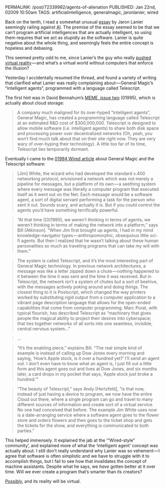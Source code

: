 PERMALINK: /post/72339982/agents-of-alienation
PUBLISHED: Jan 22nd, 02009 10:50am
TAGS: artificialintelligence, generalmagic, jaronlanier, wired

Back on the tenth, I read a somewhat unusual [essay][aoa] by
<span class='person'>Jaron Lanier</span> seemingly railing against
<abbr class='smallcaps' title='Artificial Intelligence'>AI</abbr>.
The premise of the essay seemed to be that we can’t program artificial
intelligences that are actually intelligent, so using them requires that we act
as stupidly as the software. Lanier is quite negative about the whole thing,
and seemingly feels the entire concept is hopeless and debasing.

 [aoa]: http://jaronlanier.com/agentalien.html "‘Agents of Alienation’, 01995"

This seemed pretty odd to me, since Lanier’s the guy who really
[pushed virtual reality][jli] — and what’s a virtual world without computers
that enforce the illusion?

 [jli]: http://web.archive.org/web/20010520132549/http://www.advanced.org/jaron/vrint.html "‘A Portrait of the Young Visionary’, 01998"

Yesterday I accidentally resumed the thread, and found a variety of writing
that clarified what Lanier was really complaining
about — <span class='company'>General Magic</span>’s “intelligent agents”,
programmed with a language called Telescript.

The first hint was in <span class='person'>David Bennahum</span>’s
[MEME, issue two][meme102] (01995), which is actually about cloud storage:

 [meme102]: http://memex.org/meme1-02.html

> A company much maligned for its over-hyped “intelligent agents”,
> General Magic, has created a programming
> language called Telescript at an estimated <abbr class='smallcaps'>R&D</abbr>
> cost of $300,000,000. Telescript is designed to allow mobile software
> (<abbr lang='lat'>i.e.</abbr> intelligent agents) to share both disk space
> and processing power over decentralized networks (Oh, yeah, you won’t find
> much talk about that on their site right now. They are very wary of
> over-hyping their technology). A little too far of its time, Telescript lies
> temporarily dormant.

Eventually I came to the [01994 <span class='magazine'>Wired</span> article][w]
about General Magic and the Telescript software:

 [w]: http://www.wired.com/wired/archive/2.04/general.magic_pr.html "‘Bill and Andy’s Excellent Adventure Ⅱ’"

> <span class='person'>[Jim] White</span>, the wizard who had developed the
> standard x.400 networking protocol, envisioned a network which was not merely
> a pipeline for messages, but a platform of its own — a seething system where
> every message was literally a computer program that executed itself as it
> went out on the Net. Each message would be a software agent, a sort of
> digital servant performing a task for the person who sent it out. Sounds
> scary, and actually it is. But if you could control the agents you’d have
> something terrifically powerful.

> “At that time ([0]1990), we weren’t thinking in terms of agents, we weren’t
> thinking in terms of making the network into a platform,” says
> <span class='person'>Bill [Atkinson]</span>. “When Jim first brought up
> agents, I had in my mind knowledge-navigator types — anthropomorphic,
> obsequious little sci-fi agents. But then I realized that he wasn’t talking
> about these human personalities so much as traveling programs that can take
> my will with them.”

> The system is called Telescript, and it’s the most interesting part of
> General Magic technology. In previous network
> architectures, a message was like a letter zipped down a chute — nothing
> happened to it between the time it was sent and the time it was received. But
> in Telescript, the network isn’t a system of chutes but a sort of beehive,
> with the messages actively poking around and doing things. The closest thing
> to it is Postscript, which changed the way printers worked by substituting
> rigid output from a computer application to a vibrant page description
> language that allows for the open-ended capabilities that come from computer
> programming. <span class='person'>Marc Porat</span>, with typical flourish,
> has described Telescript as “machinery that gives people the magical ability
> to project their desires into cyberspace; that ties together networks of all
> sorts into one seamless, invisible, central nervous system…”

> …

> “It’s the enabling piece,” explains Bill. “The real simple kind of example is
> instead of calling up Dow Jones every morning and saying, ‘How’s Apple stock,
> is it over a hundred yet?’ I’ll send an agent out. I don’t even have to know
> what an agent is, I just fill out a little form and this agent goes out and
> lives at Dow Jones, and six months later, a card drops in my pocket that
> says, ‘Apple stock just broke a hundred.’”

> “The beauty of Telescript,” says
> <span class='person'>Andy [Hertzfeld]</span>, “is that now, instead of just
> having a device to program, we now have the entire Cloud out there, where a
> single program can go and travel to many different sources of information and
> create sort of a virtual service. No one had conceived that before. The
> example Jim White uses now is a date-arranging service where a software agent
> goes to the flower store and orders flowers and then goes to the ticket shop
> and gets the tickets for the show, and everything is communicated to both
> parties.”

This helped immensely. It explained the jab at the
‘“<span class='magazine'>Wired</span>-style” community’, and explained more of
what the ‘intelligent agent’ concept was actually about. I still don’t really
understand why Lanier was so vehement — I agree that software is often
simplistic and we have to struggle with it to accomplish things, but I fail to
see how that invalidates the concept of machine assistants. Despite what he
says, we *have* gotten better at it over time. Will we ever create a program
that’s smarter than its creators?

[Possibly][techsing], and its reality will be virtual.

 [techsing]: http://en.wikipedia.org/wiki/Technological_singularity "Wikipedia article for technological singularity"
